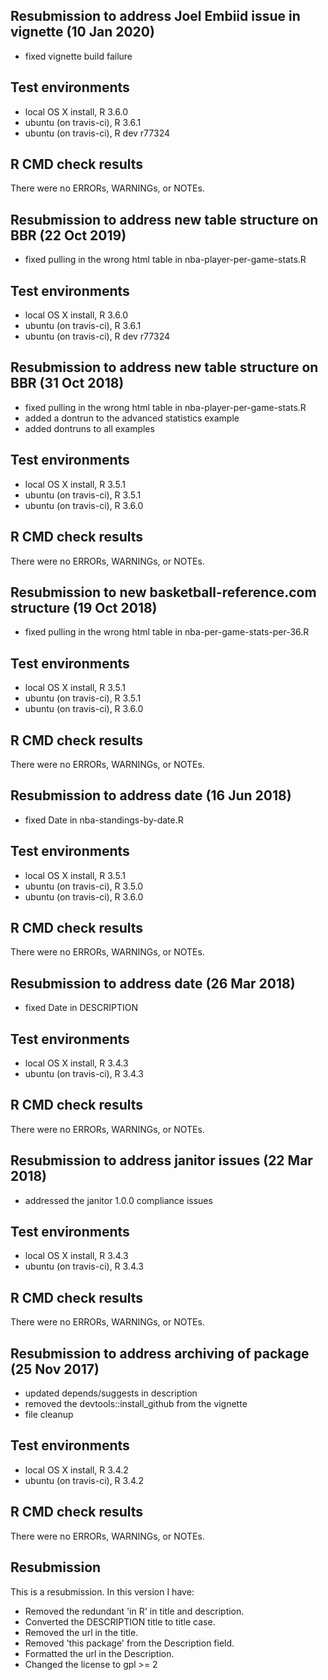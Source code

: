 ## Resubmission to address Joel Embiid issue in vignette (10 Jan 2020)

* fixed vignette build failure

## Test environments
* local OS X install, R 3.6.0
* ubuntu (on travis-ci), R 3.6.1
* ubuntu (on travis-ci), R dev r77324

## R CMD check results
There were no ERRORs, WARNINGs, or NOTEs.

## Resubmission to address new table structure on BBR (22 Oct 2019)

* fixed pulling in the wrong html table in nba-player-per-game-stats.R

## Test environments
* local OS X install, R 3.6.0
* ubuntu (on travis-ci), R 3.6.1
* ubuntu (on travis-ci), R dev r77324

## Resubmission to address new table structure on BBR (31 Oct 2018)

* fixed pulling in the wrong html table in nba-player-per-game-stats.R
* added a dontrun to the advanced statistics example
* added dontruns to all examples

## Test environments
* local OS X install, R 3.5.1
* ubuntu (on travis-ci), R 3.5.1
* ubuntu (on travis-ci), R 3.6.0

## R CMD check results
There were no ERRORs, WARNINGs, or NOTEs.

## Resubmission to new basketball-reference.com structure (19 Oct 2018)

* fixed pulling in the wrong html table in nba-per-game-stats-per-36.R

## Test environments
* local OS X install, R 3.5.1
* ubuntu (on travis-ci), R 3.5.1
* ubuntu (on travis-ci), R 3.6.0

## R CMD check results
There were no ERRORs, WARNINGs, or NOTEs.

## Resubmission to address date (16 Jun 2018)

* fixed Date in nba-standings-by-date.R

## Test environments
* local OS X install, R 3.5.1
* ubuntu (on travis-ci), R 3.5.0
* ubuntu (on travis-ci), R 3.6.0

## R CMD check results
There were no ERRORs, WARNINGs, or NOTEs.

## Resubmission to address date (26 Mar 2018)

* fixed Date in DESCRIPTION

## Test environments
* local OS X install, R 3.4.3
* ubuntu (on travis-ci), R 3.4.3

## R CMD check results
There were no ERRORs, WARNINGs, or NOTEs.

## Resubmission to address janitor issues (22 Mar 2018)

* addressed the janitor 1.0.0 compliance issues

## Test environments
* local OS X install, R 3.4.3
* ubuntu (on travis-ci), R 3.4.3

## R CMD check results
There were no ERRORs, WARNINGs, or NOTEs.

## Resubmission to address archiving of package (25 Nov 2017)

* updated depends/suggests in description
* removed the devtools::install_github from the vignette
* file cleanup

## Test environments
* local OS X install, R 3.4.2
* ubuntu (on travis-ci), R 3.4.2

## R CMD check results
There were no ERRORs, WARNINGs, or NOTEs.

## Resubmission 
This is a resubmission. In this version I have:

* Removed the redundant 'in R' in title and description.
* Converted the DESCRIPTION title to title case.
* Removed the url in the title.
* Removed 'this package' from the Description field.
* Formatted the url in the Description.
* Changed the license to gpl >= 2

